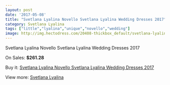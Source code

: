 ```yaml
---
layout: post
date: '2017-05-08'
title: "Svetlana Lyalina Novello Svetlana Lyalina Wedding Dresses 2017"
category: Svetlana Lyalina
tags: ["little","lyalina","unique","novello","wedding"]
image: http://img.hectodress.com/20408-thickbox_default/svetlana-lyalina-novello-svetlana-lyalina-wedding-dresses-2013.jpg
---
```

Svetlana Lyalina Novello Svetlana Lyalina Wedding Dresses 2017

On Sales: **$261.28**
<a href="https://www.hectodress.com/svetlana-lyalina/9459-svetlana-lyalina-novello-svetlana-lyalina-wedding-dresses-2013.html"><amp-img layout="responsive" width="600" height="600" src="//img.hectodress.com/20408-thickbox_default/svetlana-lyalina-novello-svetlana-lyalina-wedding-dresses-2013.jpg" alt="Svetlana Lyalina Novello Svetlana Lyalina Wedding Dresses 2017 0" /></a>
<a href="https://www.hectodress.com/svetlana-lyalina/9459-svetlana-lyalina-novello-svetlana-lyalina-wedding-dresses-2013.html"><amp-img layout="responsive" width="600" height="600" src="//img.hectodress.com/20409-thickbox_default/svetlana-lyalina-novello-svetlana-lyalina-wedding-dresses-2013.jpg" alt="Svetlana Lyalina Novello Svetlana Lyalina Wedding Dresses 2017 1" /></a>

Buy it: [Svetlana Lyalina Novello Svetlana Lyalina Wedding Dresses 2017](https://www.hectodress.com/svetlana-lyalina/9459-svetlana-lyalina-novello-svetlana-lyalina-wedding-dresses-2013.html "Svetlana Lyalina Novello Svetlana Lyalina Wedding Dresses 2017")

View more: [Svetlana Lyalina](https://www.hectodress.com/156-svetlana-lyalina "Svetlana Lyalina")